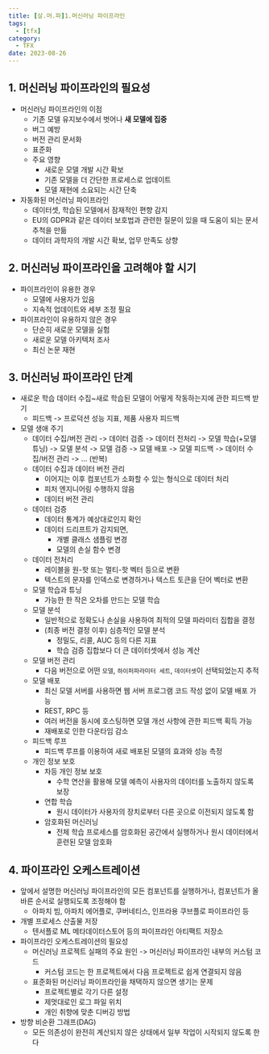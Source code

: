```yaml
---
title: [살.머.파]1.머신러닝 파이프라인
tags: 
  - [tfx]
category:
  - TFX
date: 2023-08-26
---
```




## 1. 머신러닝 파이프라인의 필요성

- 머신러닝 파이프라인의 이점
  - 기존 모델 유지보수에서 벗어나 **새 모델에 집중**
  - 버그 예방
  - 버전 관리 문서화
  - 표준화
  - 주요 영향
    - 새로운 모델 개발 시간 확보
    - 기존 모델을 더 간단한 프로세스로 업데이트
    - 모델 재현에 소요되는 시간 단축
- 자동화된 머신러닝 파이프라인
  - 데이터셋, 학습된 모델에서 잠재적인 편향 감지
  - EU의 GDPR과 같은 데이터 보호법과 관련한 질문이 있을 때 도움이 되는 문서 추척을 만듦
  - 데이터 과학자의 개발 시간 확보, 업무 만족도 상향



## 2. 머신러닝 파이프라인을 고려해야 할 시기

- 파이프라인이 유용한 경우
  - 모델에 사용자가 있음
  - 지속적 업데이트와 세부 조정 필요
- 파이프라인이 유용하지 않은 경우
  - 단순히 새로운 모델을 실험
  - 새로운 모델 아키텍처 조사
  - 최신 논문 재현



## 3. 머신러닝 파이프라인 단계

- 새로운 학습 데이터 수집~새로 학습된 모델이 어떻게 작동하는지에 관한 피드백 받기
  - 피드백 -> 프로덕션 성능 지표, 제품 사용자 피드백
- 모델 생애 주기
  - 데이터 수집/버전 관리 -> 데이터 검증 -> 데이터 전처리 -> 모델 학습(+모델 튜닝) -> 모델 분석 -> 모델 검증 -> 모델 배포 -> 모델 피드백 -> 데이터 수집/버전 관리 -> ... (반복)
  - 데이터 수집과 데이터 버전 관리
    - 이어지는 이후 컴포넌트가 소화할 수 있는 형식으로 데이터 처리
    - 피처 엔지니어링 수행하지 않음
    - 데이터 버전 관리
  - 데이터 검증
    - 데이터 통계가 예상대로인지 확인
    - 데이터 드리프트가 감지되면,
      - 개별 클래스 샘플링 변경
      - 모델의 손실 함수 변경
  - 데이터 전처리
    - 레이블을 원-핫 또는 멀티-핫 벡터 등으로 변환
    - 텍스트의 문자를 인덱스로 변경하거나 텍스트 토큰을 단어 벡터로 변환
  - 모델 학습과 튜닝
    - 가능한 한 작은 오차를 만드는 모델 학습
  - 모델 분석
    - 일반적으로 정확도나 손실을 사용하여 최적의 모델 파라미터 집합을 결정
    - (최종 버전 결정 이후) 심층적인 모델 분석
      - 정밀도, 리콜, AUC 등의 다른 지표
      - 학습 검증 집합보다 더 큰 데이터셋에서 성능 계산
  - 모델 버전 관리
    - 다음 버전으로 어떤 `모델`, `하이퍼파라미터 세트`, `데이터셋`이 선택되었는지 추적
  - 모델 배포
    - 최신 모델 서버를 사용하면 웹 서버 프로그램 코드 작성 없이 모델 배포 가능
    - REST, RPC 등
    - 여러 버전을 동시에 호스팅하면 모델 개선 사항에 관한 피드백 획득 가능
    - 재배포로 인한 다운타임 감소
  - 피드백 루프
    - 피드백 루프를 이용하여 새로 배포된 모델의 효과와 성능 측정
  - 개인 정보 보호
    - 차등 개인 정보 보호
      - 수학 연산을 활용해 모델 예측이 사용자의 데이터를 노출하지 않도록 보장
    - 연합 학습
      - 원시 데이터가 사용자의 장치로부터 다른 곳으로 이전되지 않도록 함
    - 암호화된 머신러닝
      - 전체 학습 프로세스를 암호화된 공간에서 실행하거나 원시 데이터에서 훈련된 모델 암호화



## 4. 파이프라인 오케스트레이션

- 앞에서 설명한 머신러닝 파이프라인의 모든 컴포넌트를 실행하거나, 컴포넌트가 올바른 순서로 실행되도록 조정해야 함
  - 아파치 빔, 아파치 에어플로, 쿠버네티스, 인프라용 쿠브플로 파이프라인 등
- 개별 프로세스 산출물 저장
  - 텐서플로 ML 메타데이터스토어 등의 파이프라인 아티팩트 저장소
- 파이프라인 오케스트레이션의 필요성
  - 머신러닝 프로젝트 실패의 주요 원인 -> 머신러닝 파이프라인 내부의 커스텀 코드
    - 커스텀 코드는 한 프로젝트에서 다음 프로젝트로 쉽게 연결되지 않음
  - 표준화된 머신러닝 파이프라인을 채택하지 않으면 생기는 문제
    - 프로젝트별로 각기 다른 설정
    - 제멋대로인 로그 파일 위치
    - 개인 취향에 맞춘 디버깅 방법
- 방향 비순환 그래프(DAG)
  - 모든 의존성이 완전히 계산되지 않은 상태에서 일부 작업이 시작되지 않도록 한다
